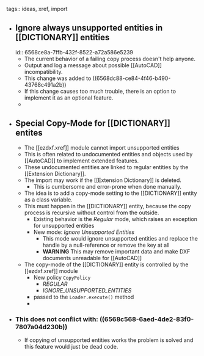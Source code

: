 tags:: ideas, xref, import

- ## Ignore always unsupported entities in [[DICTIONARY]] entities
  id:: 6568ce8a-7ffb-432f-8522-a72a586e5239
	- The current behavior of a failing copy process doesn't help anyone.
	- Output and log a message about possible [[AutoCAD]] incompatibility.
	- This change was added to ((6568dc88-ce84-4f46-b490-43768c491a2b))
	- If this change causes too much trouble, there is an option to implement it as an optional feature.
	-
- ## Special Copy-Mode for [[DICTIONARY]] entites
	- The [[ezdxf.xref]] module cannot import unsupported entities
	- This is often related to undocumented entities and objects used by [[AutoCAD]] to implement extended features.
	- These undocumented entities are linked to regular entities by the [[Extension Dictionary]].
	- The import may work if the [[Extension Dictionary]] is deleted.
		- This is cumbersome and error-prone when done manually.
	- The idea is to add a copy-mode setting to the [[DICTIONARY]] entity as a class variable.
	- This must happen in the [[DICTIONARY]] entity, because the copy process is recursive without control from the outside.
		- Existing behavior is the _Regular_  mode, which raises an exception for unsupported entities
		- New mode: _Ignore Unsupported Entities_
			- This mode would ignore unsupported entities and replace the handle by a null-reference or remove the key at all
			- **WARNING** This may remove important data and make DXF documents unreadable for [[AutoCAD]]
	- The copy-mode of the [[DICTIONARY]] entity is controlled by the [[ezdxf.xref]] module
		- New policy `CopyPolicy`
			- _REGULAR_
			- _IGNORE_UNSUPPORTED_ENTITIES_
		- passed to the `Loader.execute()` method
		-
- ### This does not conflict with: ((6568c568-6aed-4de2-83f0-7807a04d230b))
	- If copying of unsupported entities works the problem is solved and this feature would just be dead code.